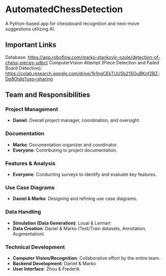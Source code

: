 # AutomatedChessDetection
A Python-based app for chessboard recognition and next-move suggestions utilizing AI.

## Important Links
Database: https://app.roboflow.com/marko-stankovic-ozole/detection-of-chess-pieces-udbct 
ComputerVision Attempt (Piece Detection and Failed Board Detection): https://colab.research.google.com/drive/1k1ngCEkTUU5b21SOuBKnf2BZ-Dp8Otdg?usp=sharing

## Team and Responsibilities  

### Project Management  
- **Daniel**: Overall project manager, coordination, and oversight.  

### Documentation  
- **Marko**: Documentation organizer and coordinator.  
- **Everyone**: Contributing to project documentation.  

### Features & Analysis  
- **Everyone**: Conducting surveys to identify and evaluate key features.  

### Use Case Diagrams  
- **Daniel & Marko**: Designing and refining use case diagrams.  

### Data Handling  
- **Simulation (Data Generation)**: Louai & Lennart  
- **Data Creation**: Daniel & Marko (Test/Train datasets, Annotation, Augmentation)  

### Technical Development  
- **Computer Vision/Recognition**: Collaborative effort by the entire team.  
- **Backend Development**: Daniel & Marko  
- **User Interface**: Zhou & Frederik  


